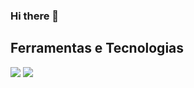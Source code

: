 ### Hi there 👋

<!--
**xmarcio/xmarcio** is a ✨ _special_ ✨ repository because its `README.md` (this file) appears on your GitHub profile.

Here are some ideas to get you started:

- 🔭 I’m currently working on CloudOpss Solutions
- 🌱 I’m currently learning ...
- 👯 I’m looking to collaborate on ...
- 🤔 I’m looking for help with ...
- 💬 Ask me about ...
- 📫 How to reach me: marcioseefeld@gmail.com
- 😄 Pronouns: ...
- ⚡ Fun fact: ...
-->

## Ferramentas e Tecnologias


<img src="https://cdn.jsdelivr.net/gh/devicons/devicon/icons/django/django-plain.svg" />      
<img src="https://cdn.jsdelivr.net/gh/devicons/devicon/icons/flask/flask-original.svg" />
